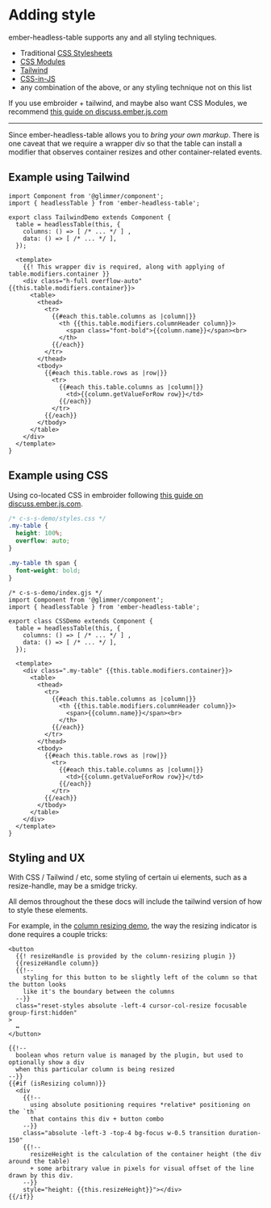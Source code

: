 # Adding style

ember-headless-table supports any and all styling techniques.
- Traditional [CSS Stylesheets][css-stylesheets]
- [CSS Modules][css-modules]
- [Tailwind][css-tailwind]
- [CSS-in-JS][css-in-js]
- any combination of the above, or any styling technique not on this list

If you use embroider + tailwind, and maybe also want CSS Modules, we recommend [this guide on discuss.ember.js.com][guide-modern-css]

[css-stylesheets]: https://developer.mozilla.org/en-US/docs/Web/CSS
[css-modules]: https://github.com/css-modules/css-modules
[css-tailwind]: https://tailwindcss.com/
[css-in-js]: https://github.com/rajasegar/ember-csz

[guide-modern-css]: https://discuss.emberjs.com/t/ember-modern-css/19614

<hr />

Since ember-headless-table allows you to _bring your own markup_.
There is one caveat that we require a wrapper div so that the table can install a modifier that observes container resizes and other container-related events.


## Example using Tailwind

```gjs
import Component from '@glimmer/component';
import { headlessTable } from 'ember-headless-table';

export class TailwindDemo extends Component {
  table = headlessTable(this, {
    columns: () => [ /* ... */ ] ,
    data: () => [ /* ... */ ],
  });

  <template>
    {{! This wrapper div is required, along with applying of table.modifiers.container }}
    <div class="h-full overflow-auto" {{this.table.modifiers.container}}>
      <table>
        <thead>
          <tr>
            {{#each this.table.columns as |column|}}
              <th {{this.table.modifiers.columnHeader column}}>
                <span class="font-bold">{{column.name}}</span><br>
              </th>
            {{/each}}
          </tr>
        </thead>
        <tbody>
          {{#each this.table.rows as |row|}}
            <tr>
              {{#each this.table.columns as |column|}}
                <td>{{column.getValueForRow row}}</td>
              {{/each}}
            </tr>
          {{/each}}
        </tbody>
      </table>
    </div>
  </template>
}
```

## Example using CSS


Using co-located CSS in embroider following [this guide on discuss.ember.js.com][guide-modern-css].

```css
/* c-s-s-demo/styles.css */
.my-table {
  height: 100%;
  overflow: auto;
}

.my-table th span {
  font-weight: bold;
}
```
```gjs
/* c-s-s-demo/index.gjs */
import Component from '@glimmer/component';
import { headlessTable } from 'ember-headless-table';

export class CSSDemo extends Component {
  table = headlessTable(this, {
    columns: () => [ /* ... */ ] ,
    data: () => [ /* ... */ ],
  });

  <template>
    <div class=".my-table" {{this.table.modifiers.container}}>
      <table>
        <thead>
          <tr>
            {{#each this.table.columns as |column|}}
              <th {{this.table.modifiers.columnHeader column}}>
                <span>{{column.name}}</span><br>
              </th>
            {{/each}}
          </tr>
        </thead>
        <tbody>
          {{#each this.table.rows as |row|}}
            <tr>
              {{#each this.table.columns as |column|}}
                <td>{{column.getValueForRow row}}</td>
              {{/each}}
            </tr>
          {{/each}}
        </tbody>
      </table>
    </div>
  </template>
}
```

## Styling and UX

With CSS / Tailwind / etc, some styling of certain ui elements, such as a resize-handle, may be a smidge tricky.

All demos throughout the these docs will include the tailwind version of how to style these elements.

For example, in the [column resizing demo](/docs/plugins/column-resizing),
the way the resizing indicator is done requires a couple tricks:

```glimmer
<button
  {{! resizeHandle is provided by the column-resizing plugin }}
  {{resizeHandle column}}
  {{!--
    styling for this button to be slightly left of the column so that the button looks
    like it's the boundary between the columns
  --}}
  class="reset-styles absolute -left-4 cursor-col-resize focusable group-first:hidden"
>
  ↔
</button>

{{!--
  boolean whos return value is managed by the plugin, but used to optionally show a div
  when this particular column is being resized
--}}
{{#if (isResizing column)}}
  <div
    {{!--
      using absolute positioning requires *relative* positioning on the `th`
      that contains this div + button combo
    --}}
    class="absolute -left-3 -top-4 bg-focus w-0.5 transition duration-150"
    {{!--
      resizeHeight is the calculation of the container height (the div around the table)
      + some arbitrary value in pixels for visual offset of the line drawn by this div.
    --}}
    style="height: {{this.resizeHeight}}"></div>
{{/if}}
```

